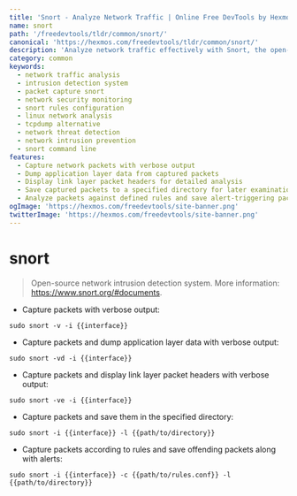 ```yaml
---
title: 'Snort - Analyze Network Traffic | Online Free DevTools by Hexmos'
name: snort
path: '/freedevtools/tldr/common/snort/'
canonical: 'https://hexmos.com/freedevtools/tldr/common/snort/'
description: 'Analyze network traffic effectively with Snort, the open-source intrusion detection system. Capture packets, detect threats, and enhance network security. Free online tool, no registration required.'
category: common
keywords:
  - network traffic analysis
  - intrusion detection system
  - packet capture snort
  - network security monitoring
  - snort rules configuration
  - linux network analysis
  - tcpdump alternative
  - network threat detection
  - network intrusion prevention
  - snort command line
features:
  - Capture network packets with verbose output
  - Dump application layer data from captured packets
  - Display link layer packet headers for detailed analysis
  - Save captured packets to a specified directory for later examination
  - Analyze packets against defined rules and save alert-triggering packets
ogImage: 'https://hexmos.com/freedevtools/site-banner.png'
twitterImage: 'https://hexmos.com/freedevtools/site-banner.png'
---
```


# snort

> Open-source network intrusion detection system.
> More information: <https://www.snort.org/#documents>.

- Capture packets with verbose output:

`sudo snort -v -i {{interface}}`

- Capture packets and dump application layer data with verbose output:

`sudo snort -vd -i {{interface}}`

- Capture packets and display link layer packet headers with verbose output:

`sudo snort -ve -i {{interface}}`

- Capture packets and save them in the specified directory:

`sudo snort -i {{interface}} -l {{path/to/directory}}`

- Capture packets according to rules and save offending packets along with alerts:

`sudo snort -i {{interface}} -c {{path/to/rules.conf}} -l {{path/to/directory}}`
